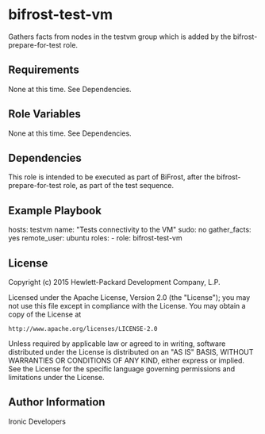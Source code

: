 bifrost-test-vm
===============

Gathers facts from nodes in the testvm group which is added by the bifrost-prepare-for-test role.

Requirements
------------

None at this time.  See Dependencies.

Role Variables
--------------

None at this time.  See Dependencies.

Dependencies
------------

This role is intended to be executed as part of BiFrost, after the bifrost-prepare-for-test role, as part of the test sequence.

Example Playbook
----------------

hosts: testvm
  name: "Tests connectivity to the VM"
  sudo: no
  gather_facts: yes
  remote_user: ubuntu
  roles:
    - role: bifrost-test-vm

License
-------

Copyright (c) 2015 Hewlett-Packard Development Company, L.P.

Licensed under the Apache License, Version 2.0 (the "License");
you may not use this file except in compliance with the License.
You may obtain a copy of the License at

    http://www.apache.org/licenses/LICENSE-2.0

Unless required by applicable law or agreed to in writing, software
distributed under the License is distributed on an "AS IS" BASIS,
WITHOUT WARRANTIES OR CONDITIONS OF ANY KIND, either express or implied.
See the License for the specific language governing permissions and
limitations under the License.

Author Information
------------------

Ironic Developers

